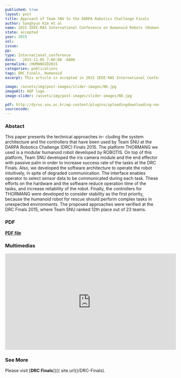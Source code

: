 ```yaml
---
published: true
layout: post
title: Approach of Team SNU to the DARPA Robotics Challenge Finals 
author: Sanghyun Kim et al
name: 2015 IEEE-RAS International Conference on Humanoid Robots (Humanoids 2015)
state: accepted 
year: 2015
vol: 
issue: 
pp: 
type: International_conference
date:   2015-11-05 7:00:00 -0400
permalink: /HUMANOID2015
categories: publications
tags: DRC_Finals, Humanoid
excerpt: This article is accepted in 2015 IEEE-RAS International Conference on Humanoid Robots (Humanoids 2015). 

image: /assets/img/post-images/slider-images/NO.jpg
imageAlt: HQP logo
image-slider: /assets/img/post-images/slider-images/NO.jpg

pdf: http://dyros.snu.ac.kr/wp-content/plugins/uploadingdownloading-non-latin-filename/download.php?id=2823
sourcecode: 
---
```


### Abstact 
This paper presents the technical approaches in-
cluding the system architecture and the controllers that have
been used by Team SNU at the DARPA Robotics Challenge
(DRC) Finals 2015. The platform THORMANG we used is a
modular humanoid robot developed by ROBOTIS. On top of
this platform, Team SNU developed the iris camera module
and the end effector with passive palm in order to increase
success rate of the tasks at the DRC Finals. Also, we developed
the software architecture to operate the robot intuitively,
in spite of degraded communication. The interface enables
operator to select sensor data to be communicated during each
task. These efforts on the hardware and the software reduce
operation time of the tasks, and increase reliability of the robot.
Finally, the controllers for THORMANG were developed to
consider stability as the first priority, because the humanoid
robot for rescue should perform complex tasks in unexpected
environments. The proposed approaches were verified at the
DRC Finals 2015, where Team SNU ranked 12th place out of
23 teams. 

### PDF 
[**PDF file**](http://dyros.snu.ac.kr/wp-content/plugins/uploadingdownloading-non-latin-filename/download.php?id=2823)

### Multimedias
<div class="row projects-display">
    <div class="twelve columns images">
        <div class="video-container">
            <iframe width="560" height="315" src="https://www.youtube.com/embed/aWpyfKkbzf0" frameborder="0" allowfullscreen></iframe>
        </div>
    </div>
</div>


### See More
Please visit [**DRC Finals**]({{ site.url}}/DRC-Finals).

